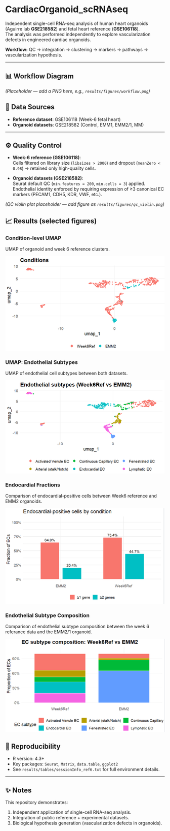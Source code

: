 # CardiacOrganoid_scRNAseq

Independent single-cell RNA-seq analysis of human heart organoids (Aguirre lab **GSE218582**) and fetal heart reference (**GSE106118**).  
The analysis was performed independently to explore vascularization defects in engineered cardiac organoids.  

**Workflow:** QC → integration → clustering → markers → pathways → vascularization hypothesis.

---

## 📊 Workflow Diagram
*(Placeholder — add a PNG here, e.g., `results/figures/workflow.png`)*

## 🔬 Data Sources
- **Reference dataset**: GSE106118 (Week-6 fetal heart)  
- **Organoid datasets**: GSE218582 (Control, EMM1, EMM2/1, MM)  

---

## ⚙️ Quality Control
- **Week-6 reference (GSE106118)**:  
  Cells filtered on library size (`libsizes > 2000`) and dropout (`meanZero < 0.98`) → retained only high-quality cells.  

- **Organoid datasets (GSE218582)**:  
  Seurat default QC (`min.features = 200`, `min.cells = 3`) applied.  
  Endothelial identity enforced by requiring expression of ≥3 canonical EC markers (PECAM1, CDH5, KDR, VWF, etc.).  

*(QC violin plot placeholder — add figure as `results/figures/qc_violin.png`)*

## 📈 Results (selected figures)

### Condition-level UMAP
UMAP of organoid and week 6 reference clusters.

![UMAP_Conditions](results/figures/umap_conditions.png)

### UMAP: Endothelial Subtypes
UMAP of endothelial cell subtypes between both datasets.

![UMAP_Ebdothelial_Subtypes](results/figures/umap_ECsubtypes.png)

### Endocardial Fractions
Comparison of endocardial-positive cells between Week6 reference and EMM2 organoids.

![Endocardial fractions](results/figures/endocardial_fractions.png)

### Endothelial Subtype Composition
Comparison of endothelial subtype composition between the week 6 referance data and the EMM2/1 organoid.

![Endothelial Subtypes](results/figures/subtype_composition.png)

  ## 📌 Reproducibility
- R version: 4.3+  
- Key packages: `Seurat`, `Matrix`, `data.table`, `ggplot2`  
- See `results/tables/sessionInfo_ref6.txt` for full environment details.  

---

## ✨ Notes
This repository demonstrates:
1. Independent application of single-cell RNA-seq analysis.  
2. Integration of public reference + experimental datasets.  
3. Biological hypothesis generation (vascularization defects in organoids). 
